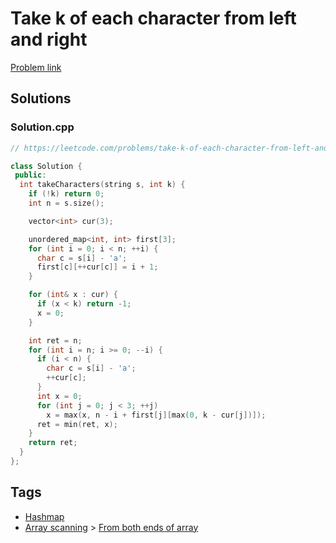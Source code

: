 # Take k of each character from left and right

[Problem link](https://leetcode.com/problems/take-k-of-each-character-from-left-and-right/)

## Solutions


### Solution.cpp
```cpp
// https://leetcode.com/problems/take-k-of-each-character-from-left-and-right/

class Solution {
 public:
  int takeCharacters(string s, int k) {
    if (!k) return 0;
    int n = s.size();

    vector<int> cur(3);

    unordered_map<int, int> first[3];
    for (int i = 0; i < n; ++i) {
      char c = s[i] - 'a';
      first[c][++cur[c]] = i + 1;
    }

    for (int& x : cur) {
      if (x < k) return -1;
      x = 0;
    }

    int ret = n;
    for (int i = n; i >= 0; --i) {
      if (i < n) {
        char c = s[i] - 'a';
        ++cur[c];
      }
      int x = 0;
      for (int j = 0; j < 3; ++j)
        x = max(x, n - i + first[j][max(0, k - cur[j])]);
      ret = min(ret, x);
    }
    return ret;
  }
};
```
## Tags

* [Hashmap](/README.md#Hashmap)
* [Array scanning](/README.md#Array_scanning) > [From both ends of array](/README.md#Array_scanning-From_both_ends_of_array)
